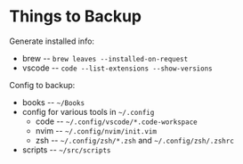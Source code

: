 # Things to Backup

Generate installed info:

  - brew -- `brew leaves --installed-on-request`
  - vscode -- `code --list-extensions --show-versions`

Config to backup:

  - books -- `~/Books`
  - config for various tools in `~/.config`
    - code -- `~/.config/vscode/*.code-workspace` 
    - nvim -- `~/.config/nvim/init.vim`
    - zsh -- `~/.config/zsh/*.zsh` and `~/.config/zsh/.zshrc`
  - scripts -- `~/src/scripts`
